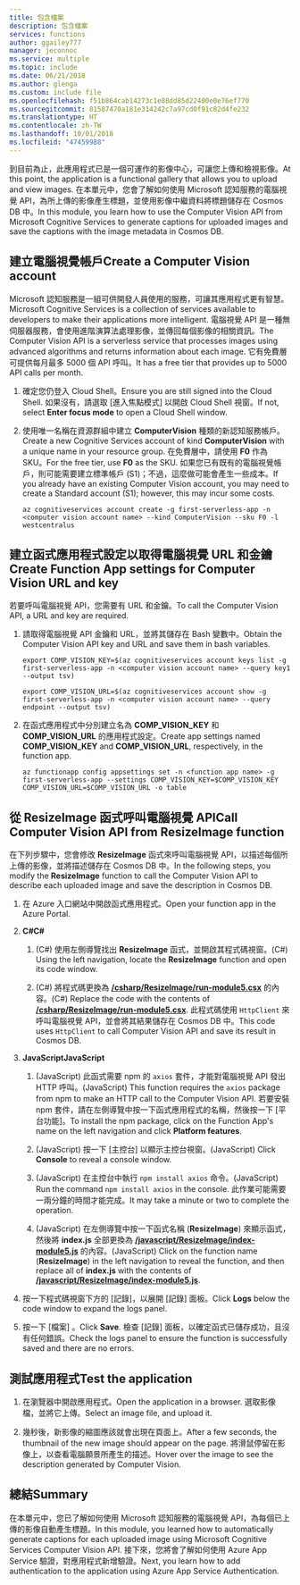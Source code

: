 ```yaml
---
title: 包含檔案
description: 包含檔案
services: functions
author: ggailey777
manager: jeconnoc
ms.service: multiple
ms.topic: include
ms.date: 06/21/2018
ms.author: glenga
ms.custom: include file
ms.openlocfilehash: f51b864cab14273c1e88dd85d22400e0e76ef770
ms.sourcegitcommit: 81587470a181e314242c7a97cd0f91c82d4fe232
ms.translationtype: HT
ms.contentlocale: zh-TW
ms.lasthandoff: 10/01/2018
ms.locfileid: "47459988"
---
```

<span data-ttu-id="e22d6-103">到目前為止，此應用程式已是一個可運作的影像中心，可讓您上傳和檢視影像。</span><span class="sxs-lookup"><span data-stu-id="e22d6-103">At this point, the application is a functional gallery that allows you to upload and view images.</span></span> <span data-ttu-id="e22d6-104">在本單元中，您會了解如何使用 Microsoft 認知服務的電腦視覺 API，為所上傳的影像產生標題，並使用影像中繼資料將標題儲存在 Cosmos DB 中。</span><span class="sxs-lookup"><span data-stu-id="e22d6-104">In this module, you learn how to use the Computer Vision API from Microsoft Cognitive Services to generate captions for uploaded images and save the captions with the image metadata in Cosmos DB.</span></span>

## <a name="create-a-computer-vision-account"></a><span data-ttu-id="e22d6-105">建立電腦視覺帳戶</span><span class="sxs-lookup"><span data-stu-id="e22d6-105">Create a Computer Vision account</span></span>

<span data-ttu-id="e22d6-106">Microsoft 認知服務是一組可供開發人員使用的服務，可讓其應用程式更有智慧。</span><span class="sxs-lookup"><span data-stu-id="e22d6-106">Microsoft Cognitive Services is a collection of services available to developers to make their applications more intelligent.</span></span> <span data-ttu-id="e22d6-107">電腦視覺 API 是一種無伺服器服務，會使用進階演算法處理影像，並傳回每個影像的相關資訊。</span><span class="sxs-lookup"><span data-stu-id="e22d6-107">The Computer Vision API is a serverless service that processes images using advanced algorithms and returns information about each image.</span></span> <span data-ttu-id="e22d6-108">它有免費層可提供每月最多 5000 個 API 呼叫。</span><span class="sxs-lookup"><span data-stu-id="e22d6-108">It has a free tier that provides up to 5000 API calls per month.</span></span>

1. <span data-ttu-id="e22d6-109">確定您仍登入 Cloud Shell。</span><span class="sxs-lookup"><span data-stu-id="e22d6-109">Ensure you are still signed into the Cloud Shell.</span></span> <span data-ttu-id="e22d6-110">如果沒有，請選取 [進入焦點模式] 以開啟 Cloud Shell 視窗。</span><span class="sxs-lookup"><span data-stu-id="e22d6-110">If not, select **Enter focus mode** to open a Cloud Shell window.</span></span> 

1. <span data-ttu-id="e22d6-111">使用唯一名稱在資源群組中建立 **ComputerVision** 種類的新認知服務帳戶。</span><span class="sxs-lookup"><span data-stu-id="e22d6-111">Create a new Cognitive Services account of kind **ComputerVision** with a unique name in your resource group.</span></span> <span data-ttu-id="e22d6-112">在免費層中，請使用 **F0** 作為 SKU。</span><span class="sxs-lookup"><span data-stu-id="e22d6-112">For the free tier, use **F0** as the SKU.</span></span> <span data-ttu-id="e22d6-113">如果您已有既有的電腦視覺帳戶，則可能需要建立標準帳戶 (S1)；不過，這麼做可能會產生一些成本。</span><span class="sxs-lookup"><span data-stu-id="e22d6-113">If you already have an existing Computer Vision account, you may need to create a Standard account (S1); however, this may incur some costs.</span></span>

    ```azurecli
    az cognitiveservices account create -g first-serverless-app -n <computer vision account name> --kind ComputerVision --sku F0 -l westcentralus
    ```


## <a name="create-function-app-settings-for-computer-vision-url-and-key"></a><span data-ttu-id="e22d6-114">建立函式應用程式設定以取得電腦視覺 URL 和金鑰</span><span class="sxs-lookup"><span data-stu-id="e22d6-114">Create Function App settings for Computer Vision URL and key</span></span>

<span data-ttu-id="e22d6-115">若要呼叫電腦視覺 API，您需要有 URL 和金鑰。</span><span class="sxs-lookup"><span data-stu-id="e22d6-115">To call the Computer Vision API, a URL and key are required.</span></span>

1. <span data-ttu-id="e22d6-116">請取得電腦視覺 API 金鑰和 URL，並將其儲存在 Bash 變數中。</span><span class="sxs-lookup"><span data-stu-id="e22d6-116">Obtain the Computer Vision API key and URL and save them in bash variables.</span></span>

    ```azurecli
    export COMP_VISION_KEY=$(az cognitiveservices account keys list -g first-serverless-app -n <computer vision account name> --query key1 --output tsv)
    ```
    ```azurecli
    export COMP_VISION_URL=$(az cognitiveservices account show -g first-serverless-app -n <computer vision account name> --query endpoint --output tsv)
    ```

1. <span data-ttu-id="e22d6-117">在函式應用程式中分別建立名為 **COMP_VISION_KEY** 和 **COMP_VISION_URL** 的應用程式設定。</span><span class="sxs-lookup"><span data-stu-id="e22d6-117">Create app settings named **COMP_VISION_KEY** and **COMP_VISION_URL**, respectively, in the function app.</span></span>

    ```azurecli
    az functionapp config appsettings set -n <function app name> -g first-serverless-app --settings COMP_VISION_KEY=$COMP_VISION_KEY COMP_VISION_URL=$COMP_VISION_URL -o table
    ```


## <a name="call-computer-vision-api-from-resizeimage-function"></a><span data-ttu-id="e22d6-118">從 ResizeImage 函式呼叫電腦視覺 API</span><span class="sxs-lookup"><span data-stu-id="e22d6-118">Call Computer Vision API from ResizeImage function</span></span>

<span data-ttu-id="e22d6-119">在下列步驟中，您會修改 **ResizeImage** 函式來呼叫電腦視覺 API，以描述每個所上傳的影像，並將描述儲存在 Cosmos DB 中。</span><span class="sxs-lookup"><span data-stu-id="e22d6-119">In the following steps, you modify the **ResizeImage** function to call the Computer Vision API to describe each uploaded image and save the description in Cosmos DB.</span></span>

1. <span data-ttu-id="e22d6-120">在 Azure 入口網站中開啟函式應用程式。</span><span class="sxs-lookup"><span data-stu-id="e22d6-120">Open your function app in the Azure Portal.</span></span>

1. <span data-ttu-id="e22d6-121">**C#**</span><span class="sxs-lookup"><span data-stu-id="e22d6-121">**C#**</span></span>

    1. <span data-ttu-id="e22d6-122">(C#) 使用左側導覽找出 **ResizeImage** 函式，並開啟其程式碼視窗。</span><span class="sxs-lookup"><span data-stu-id="e22d6-122">(C#) Using the left navigation, locate the **ResizeImage** function and open its code window.</span></span>

    1. <span data-ttu-id="e22d6-123">(C#) 將程式碼更換為 [**/csharp/ResizeImage/run-module5.csx**](https://raw.githubusercontent.com/Azure-Samples/functions-first-serverless-web-application/master/csharp/ResizeImage/run-module5.csx) 的內容。</span><span class="sxs-lookup"><span data-stu-id="e22d6-123">(C#) Replace the code with the contents of [**/csharp/ResizeImage/run-module5.csx**](https://raw.githubusercontent.com/Azure-Samples/functions-first-serverless-web-application/master/csharp/ResizeImage/run-module5.csx).</span></span> <span data-ttu-id="e22d6-124">此程式碼使用 `HttpClient` 來呼叫電腦視覺 API，並會將其結果儲存在 Cosmos DB 中。</span><span class="sxs-lookup"><span data-stu-id="e22d6-124">This code uses `HttpClient` to call Computer Vision API and save its result in Cosmos DB.</span></span>

1. <span data-ttu-id="e22d6-125">**JavaScript**</span><span class="sxs-lookup"><span data-stu-id="e22d6-125">**JavaScript**</span></span>

    1. <span data-ttu-id="e22d6-126">(JavaScript) 此函式需要 npm 的 `axios` 套件，才能對電腦視覺 API 發出 HTTP 呼叫。</span><span class="sxs-lookup"><span data-stu-id="e22d6-126">(JavaScript) This function requires the `axios` package from npm to make an HTTP call to the Computer Vision API.</span></span> <span data-ttu-id="e22d6-127">若要安裝 npm 套件，請在左側導覽中按一下函式應用程式的名稱，然後按一下 [平台功能]。</span><span class="sxs-lookup"><span data-stu-id="e22d6-127">To install the npm package, click on the Function App's name on the left navigation and click **Platform features**.</span></span>

    1. <span data-ttu-id="e22d6-128">(JavaScript) 按一下 [主控台] 以顯示主控台視窗。</span><span class="sxs-lookup"><span data-stu-id="e22d6-128">(JavaScript) Click **Console** to reveal a console window.</span></span>

    1. <span data-ttu-id="e22d6-129">(JavaScript) 在主控台中執行 `npm install axios` 命令。</span><span class="sxs-lookup"><span data-stu-id="e22d6-129">(JavaScript) Run the command `npm install axios` in the console.</span></span> <span data-ttu-id="e22d6-130">此作業可能需要一兩分鐘的時間才能完成。</span><span class="sxs-lookup"><span data-stu-id="e22d6-130">It may take a minute or two to complete the operation.</span></span>

    1. <span data-ttu-id="e22d6-131">(JavaScript) 在左側導覽中按一下函式名稱 (**ResizeImage**) 來顯示函式，然後將 **index.js** 全部更換為 [**/javascript/ResizeImage/index-module5.js**](https://raw.githubusercontent.com/Azure-Samples/functions-first-serverless-web-application/master/javascript/ResizeImage/index-module5.js) 的內容。</span><span class="sxs-lookup"><span data-stu-id="e22d6-131">(JavaScript) Click on the function name (**ResizeImage**) in the left navigation to reveal the function, and then replace all of **index.js** with the contents of [**/javascript/ResizeImage/index-module5.js**](https://raw.githubusercontent.com/Azure-Samples/functions-first-serverless-web-application/master/javascript/ResizeImage/index-module5.js).</span></span>

1. <span data-ttu-id="e22d6-132">按一下程式碼視窗下方的 [記錄]，以展開 [記錄] 面板。</span><span class="sxs-lookup"><span data-stu-id="e22d6-132">Click **Logs** below the code window to expand the logs panel.</span></span>

1. <span data-ttu-id="e22d6-133">按一下 [檔案] 。</span><span class="sxs-lookup"><span data-stu-id="e22d6-133">Click **Save**.</span></span> <span data-ttu-id="e22d6-134">檢查 [記錄] 面板，以確定函式已儲存成功，且沒有任何錯誤。</span><span class="sxs-lookup"><span data-stu-id="e22d6-134">Check the logs panel to ensure the function is successfully saved and there are no errors.</span></span>


## <a name="test-the-application"></a><span data-ttu-id="e22d6-135">測試應用程式</span><span class="sxs-lookup"><span data-stu-id="e22d6-135">Test the application</span></span>

1. <span data-ttu-id="e22d6-136">在瀏覽器中開啟應用程式。</span><span class="sxs-lookup"><span data-stu-id="e22d6-136">Open the application in a browser.</span></span> <span data-ttu-id="e22d6-137">選取影像檔，並將它上傳。</span><span class="sxs-lookup"><span data-stu-id="e22d6-137">Select an image file, and upload it.</span></span>

1. <span data-ttu-id="e22d6-138">幾秒後，新影像的縮圖應該就會出現在頁面上。</span><span class="sxs-lookup"><span data-stu-id="e22d6-138">After a few seconds, the thumbnail of the new image should appear on the page.</span></span> <span data-ttu-id="e22d6-139">將滑鼠停留在影像上，以查看電腦願景所產生的描述。</span><span class="sxs-lookup"><span data-stu-id="e22d6-139">Hover over the image to see the description generated by Computer Vision.</span></span>


## <a name="summary"></a><span data-ttu-id="e22d6-140">總結</span><span class="sxs-lookup"><span data-stu-id="e22d6-140">Summary</span></span>

<span data-ttu-id="e22d6-141">在本單元中，您已了解如何使用 Microsoft 認知服務的電腦視覺 API，為每個已上傳的影像自動產生標題。</span><span class="sxs-lookup"><span data-stu-id="e22d6-141">In this module, you learned how to automatically generate captions for each uploaded image using Microsoft Cognitive Services Computer Vision API.</span></span> <span data-ttu-id="e22d6-142">接下來，您將會了解如何使用 Azure App Service 驗證，對應用程式新增驗證。</span><span class="sxs-lookup"><span data-stu-id="e22d6-142">Next, you learn how to add authentication to the application using Azure App Service Authentication.</span></span>
